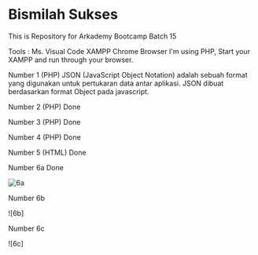 # Bismilah Sukses
This is Repository for Arkademy Bootcamp Batch 15 

Tools : 
Ms. Visual Code
XAMPP
Chrome Browser
I'm using PHP, Start your XAMPP and run through your browser.

Number 1 (PHP)
JSON (JavaScript Object Notation) adalah sebuah format yang digunakan untuk pertukaran data antar aplikasi. JSON dibuat berdasarkan format Object pada javascript. 


Number 2 (PHP) Done


Number 3 (PHP) Done


Number 4 (PHP) Done


Number 5 (HTML) Done


Number 6a Done

![6a](https://user-images.githubusercontent.com/59035856/75092950-b3a82380-55af-11ea-88ea-576fa73bcfa4.PNG)

Number 6b

![6b]

Number 6c

![6c]
